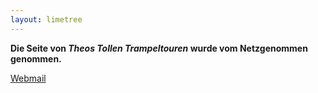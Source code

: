 ```yaml
---
layout: limetree
---
```


**Die Seite von *Theos Tollen Trampeltouren*
wurde vom Netzgenommen genommen.**


[Webmail](https://webmail.df.eu/roundcube/)
